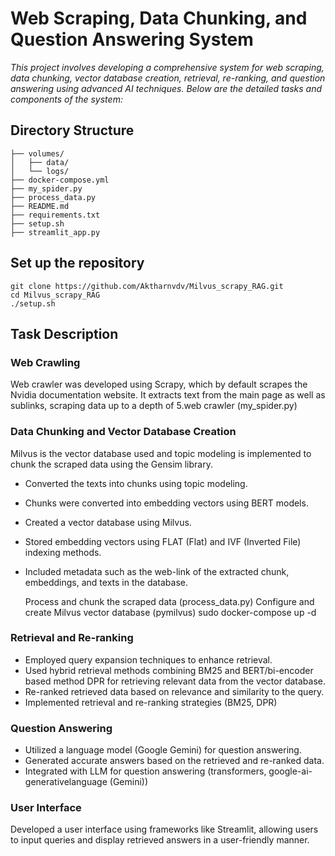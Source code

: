 # Web Scraping, Data Chunking, and Question Answering System

*This project involves developing a comprehensive system for web scraping, data chunking, vector database creation, retrieval, re-ranking, and question answering using advanced AI techniques. Below are the detailed tasks and components of the system:*

## Directory Structure
    
    ├── volumes/
    │   ├── data/
    │   └── logs/
    ├── docker-compose.yml
    ├── my_spider.py
    ├── process_data.py
    ├── README.md
    ├── requirements.txt
    ├── setup.sh
    ├── streamlit_app.py

## Set up the repository

    git clone https://github.com/Aktharnvdv/Milvus_scrapy_RAG.git
    cd Milvus_scrapy_RAG
    ./setup.sh

## Task Description

### Web Crawling
     
Web crawler was developed using Scrapy, which by default scrapes the Nvidia documentation website. It extracts text from the main page as well as sublinks, scraping data up to a depth of 5.web crawler (my_spider.py)

### Data Chunking and Vector Database Creation

Milvus is the vector database used and topic modeling is implemented to chunk the scraped data using the Gensim library.
 
- Converted the texts into chunks using topic modeling.
- Chunks were converted into embedding vectors using BERT models.
- Created a vector database using Milvus.
- Stored embedding vectors using FLAT (Flat) and IVF (Inverted File) indexing methods.
- Included metadata such as the web-link of the extracted chunk, embeddings, and texts in the database.

    Process and chunk the scraped data (process_data.py)
    Configure and create Milvus vector database (pymilvus)
    sudo docker-compose up -d

### Retrieval and Re-ranking

- Employed query expansion techniques to enhance retrieval.
- Used hybrid retrieval methods combining BM25 and BERT/bi-encoder based method DPR for retrieving relevant data from the vector database.
- Re-ranked retrieved data based on relevance and similarity to the query.
- Implemented retrieval and re-ranking strategies (BM25, DPR)

### Question Answering

- Utilized a language model (Google Gemini) for question answering.
- Generated accurate answers based on the retrieved and re-ranked data.
- Integrated with LLM for question answering (transformers, google-ai-generativelanguage (Gemini))

### User Interface
    
Developed a user interface using frameworks like Streamlit, allowing users to input queries and display retrieved answers in a user-friendly manner.
